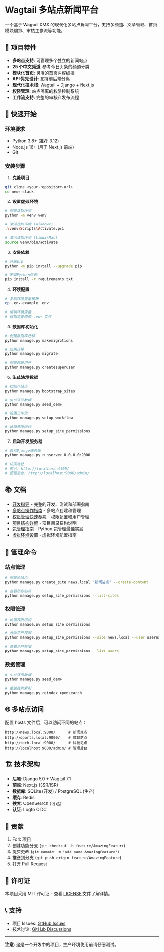 # Wagtail 多站点新闻平台

一个基于 Wagtail CMS 的现代化多站点新闻平台，支持多频道、文章管理、首页模块编排、审核工作流等功能。

## 🎯 项目特性

- **多站点支持**: 可管理多个独立的新闻站点
- **25 个中文频道**: 参考今日头条的频道分类
- **模块化首页**: 灵活的首页内容编排
- **API 优先设计**: 支持前后端分离
- **现代化技术栈**: Wagtail + Django + Next.js
- **权限管理**: 站点隔离的权限控制系统
- **工作流支持**: 完整的审核和发布流程

## 🚀 快速开始

### 环境要求

- Python 3.8+ (推荐 3.12)
- Node.js 16+ (用于 Next.js 前端)
- Git

### 安装步骤

1. **克隆项目**

```bash
git clone <your-repository-url>
cd news-stack
```

2. **设置虚拟环境**

```bash
# 创建虚拟环境
python -m venv venv

# 激活虚拟环境 (Windows)
.\venv\Scripts\Activate.ps1

# 激活虚拟环境 (Linux/Mac)
source venv/bin/activate
```

3. **安装依赖**

```bash
# 升级pip
python -m pip install --upgrade pip

# 安装Python依赖
pip install -r requirements.txt
```

4. **环境配置**

```bash
# 复制环境变量模板
cp .env.example .env

# 编辑环境变量
# 根据需要修改 .env 文件
```

5. **数据库初始化**

```bash
# 创建数据库迁移
python manage.py makemigrations

# 应用迁移
python manage.py migrate

# 创建超级用户
python manage.py createsuperuser
```

6. **生成演示数据**

```bash
# 初始化站点
python manage.py bootstrap_sites

# 生成演示数据
python manage.py seed_demo

# 设置工作流
python manage.py setup_workflow

# 设置权限结构
python manage.py setup_site_permissions
```

7. **启动开发服务器**

```bash
# 启动Django服务器
python manage.py runserver 0.0.0.0:9000

# 访问地址
# 前台: http://localhost:9000/
# 管理后台: http://localhost:9000/admin/
```

## 📚 文档

- [开发指导](DEVELOPMENT_GUIDE.md) - 完整的开发、测试和部署指南
- [多站点操作指南](MULTISITE_GUIDE.md) - 多站点创建和管理
- [权限管理快速参考](PERMISSIONS_QUICK_REFERENCE.md) - 权限配置和用户管理
- [项目结构详解](PROJECT_STRUCTURE.md) - 项目目录结构说明
- [包管理指南](PACKAGE_MANAGEMENT.md) - Python 包管理最佳实践
- [虚拟环境设置](VENV_SETUP.md) - 虚拟环境配置指南

## 🔧 管理命令

### 站点管理

```bash
# 创建新站点
python manage.py create_site news.local "新闻站点" --create-content

# 查看所有站点
python manage.py setup_site_permissions --list-sites
```

### 权限管理

```bash
# 设置权限结构
python manage.py setup_site_permissions

# 分配用户权限
python manage.py setup_site_permissions --site news.local --user username --role admin

# 查看用户权限
python manage.py setup_site_permissions --list-users
```

### 数据管理

```bash
# 生成演示数据
python manage.py seed_demo

# 重建搜索索引
python manage.py reindex_opensearch
```

## 🌐 多站点访问

配置 hosts 文件后，可以访问不同的站点：

```
http://news.local:9000/      # 新闻站点
http://sports.local:9000/    # 体育站点
http://tech.local:9000/      # 科技站点
http://localhost:9000/admin/ # 管理后台
```

## 🏗️ 技术架构

- **后端**: Django 5.0 + Wagtail 7.1
- **前端**: Next.js (SSR/ISR)
- **数据库**: SQLite (开发) / PostgreSQL (生产)
- **缓存**: Redis
- **搜索**: OpenSearch (可选)
- **认证**: Logto OIDC

## 🤝 贡献

1. Fork 项目
2. 创建功能分支 (`git checkout -b feature/AmazingFeature`)
3. 提交更改 (`git commit -m 'Add some AmazingFeature'`)
4. 推送到分支 (`git push origin feature/AmazingFeature`)
5. 打开 Pull Request

## 📄 许可证

本项目采用 MIT 许可证 - 查看 [LICENSE](LICENSE) 文件了解详情。

## 📞 支持

- 项目 Issues: [GitHub Issues](https://github.com/your-repo/issues)
- 技术讨论: [GitHub Discussions](https://github.com/your-repo/discussions)

---

**注意**: 这是一个开发中的项目，生产环境使用前请仔细测试。
